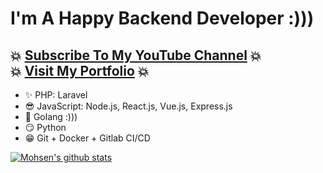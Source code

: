 # I'm A Happy Backend Developer :)))

💥 [Subscribe To My YouTube Channel](https://www.youtube.com/channel/UCmRdgrhxeOztHfTdXXKKvHg?sub_confirmation=1) 💥
<br>
💥 [Visit My Portfolio](http://bostan.dev/) 💥
---
 - ✨ PHP: Laravel
 - 😎 JavaScript: Node.js, React.js, Vue.js, Express.js
 - 💙 Golang :)))
 - 😏 Python
 - 😁 Git + Docker + Gitlab CI/CD

[![Mohsen's github stats](https://github-readme-stats.vercel.app/api?username=mohsenbostan)](https://github.com/anuraghazra/github-readme-stats)
